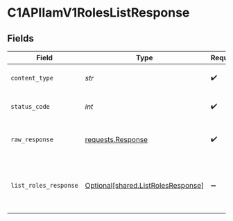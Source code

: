 # C1APIIamV1RolesListResponse


## Fields

| Field                                                                                       | Type                                                                                        | Required                                                                                    | Description                                                                                 |
| ------------------------------------------------------------------------------------------- | ------------------------------------------------------------------------------------------- | ------------------------------------------------------------------------------------------- | ------------------------------------------------------------------------------------------- |
| `content_type`                                                                              | *str*                                                                                       | :heavy_check_mark:                                                                          | HTTP response content type for this operation                                               |
| `status_code`                                                                               | *int*                                                                                       | :heavy_check_mark:                                                                          | HTTP response status code for this operation                                                |
| `raw_response`                                                                              | [requests.Response](https://requests.readthedocs.io/en/latest/api/#requests.Response)       | :heavy_check_mark:                                                                          | Raw HTTP response; suitable for custom response parsing                                     |
| `list_roles_response`                                                                       | [Optional[shared.ListRolesResponse]](../../models/shared/listrolesresponse.md)              | :heavy_minus_sign:                                                                          | The ListRolesResponse message contains a list of results and a nextPageToken if applicable. |